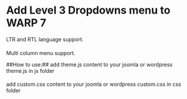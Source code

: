 # Add Level 3 Dropdowns menu to WARP 7 #

LTR and RTL language support.
####
Multi column menu support.

##How to use:##
add theme.js content to your joomla or wordpress theme.js in js folder
####
add custom.css content to your joomla or wordpress custom.css in css folder
